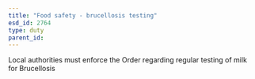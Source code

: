 ```yaml
---
title: "Food safety - brucellosis testing"
esd_id: 2764
type: duty
parent_id:  
---
```


Local authorities must enforce the Order regarding regular testing of milk for Brucellosis

